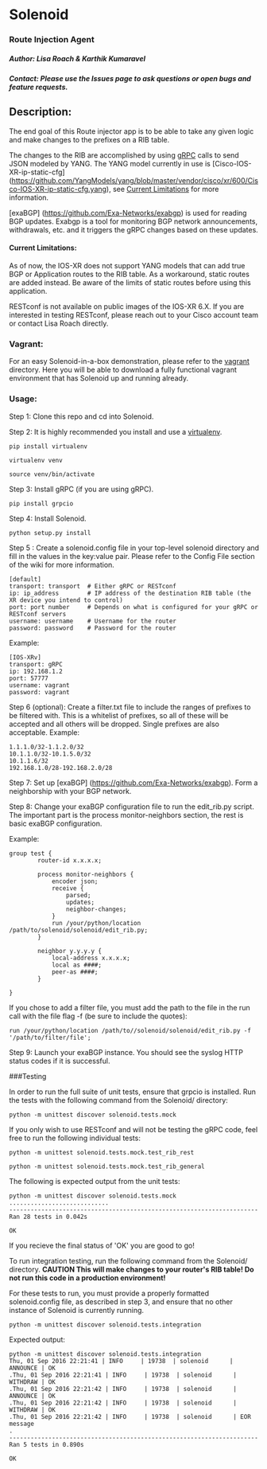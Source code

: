# Solenoid
### Route Injection Agent

##### Author: Lisa Roach & Karthik Kumaravel
##### Contact: Please use the Issues page to ask questions or open bugs and feature requests. 


## Description:

The end goal of this Route injector app is to be able to take any given logic and
make changes to the prefixes on a RIB table.

The changes to the RIB are accomplished by using [gRPC](http://www.grpc.io/) calls to send JSON modeled by YANG. The YANG model currently in use is [Cisco-IOS-XR-ip-static-cfg] (https://github.com/YangModels/yang/blob/master/vendor/cisco/xr/600/Cisco-IOS-XR-ip-static-cfg.yang), see [Current Limitations](#current-limitations) for more information.

[exaBGP] (https://github.com/Exa-Networks/exabgp) is used for reading BGP updates. Exabgp is a tool for monitoring BGP network announcements, withdrawals, etc. and it triggers the gRPC changes based on these updates. 


#### Current Limitations:

As of now, the IOS-XR does not support YANG models that can add true BGP or Application routes to the RIB table. As a workaround, static routes are added instead. Be aware of the limits of static routes before using this application.


RESTconf is not available on public images of the IOS-XR 6.X. If you are interested in testing RESTconf, please reach out to your Cisco account team or contact Lisa Roach directly.

### Vagrant:

For an easy Solenoid-in-a-box demonstration, please refer to the [vagrant](https://cto-github.cisco.com/lisroach/Solenoid/tree/master/vagrant) directory. Here you will be able to download a fully functional vagrant environment that has Solenoid up and running already. 

### Usage:

Step 1: Clone this repo and cd into Solenoid.

Step 2: It is highly recommended you install and use a [virtualenv](https://virtualenv.pypa.io/en/stable/).

```
pip install virtualenv

virtualenv venv

source venv/bin/activate
```

Step 3: Install gRPC (if you are using gRPC).

`pip install grpcio`

Step 4: Install Solenoid.

```python setup.py install```

Step 5 : Create a solenoid.config file in your top-level solenoid directory and fill in the values in the key:value pair. Please refer to the Config File section of the wiki for more information.

```
[default]
transport: transport  # Either gRPC or RESTconf
ip: ip_address        # IP address of the destination RIB table (the XR device you intend to control)
port: port number     # Depends on what is configured for your gRPC or RESTconf servers
username: username    # Username for the router
password: password    # Password for the router
```

Example:

```
[IOS-XRv]
transport: gRPC
ip: 192.168.1.2
port: 57777
username: vagrant
password: vagrant
```

Step 6 (optional): Create a filter.txt file to include the ranges of prefixes to be filtered with. This is a whitelist of prefixes, so all of these will be accepted and all others will be dropped. Single prefixes are also acceptable. Example:

```
1.1.1.0/32-1.1.2.0/32
10.1.1.0/32-10.1.5.0/32
10.1.1.6/32
192.168.1.0/28-192.168.2.0/28
```

Step 7: Set up [exaBGP] (https://github.com/Exa-Networks/exabgp). Form a neighborship with your BGP network.

Step 8: Change your exaBGP configuration file to run the edit_rib.py script. The important part is the process monitor-neighbors section, the rest is basic exaBGP configuration.


Example:

```
group test {
        router-id x.x.x.x;

        process monitor-neighbors {
            encoder json;
            receive {
                parsed;
                updates;
                neighbor-changes;
            }
            run /your/python/location /path/to/solenoid/solenoid/edit_rib.py;
        }

        neighbor y.y.y.y {
            local-address x.x.x.x;
            local as ####;
            peer-as ####;
        }

}

```

If you chose to add a filter file, you must add the path to the file in the run call with the file flag -f (be sure to include the quotes):

```
run /your/python/location /path/to//solenoid/solenoid/edit_rib.py -f '/path/to/filter/file';
```

Step 9: Launch your exaBGP instance. You should see the syslog HTTP status codes if it is successful.

###Testing

In order to run the full suite of unit tests, ensure that grpcio is installed. Run the tests with the following command from the Solenoid/ directory:

```
python -m unittest discover solenoid.tests.mock
```

If you only wish to use RESTconf and will not be testing the gRPC code, feel free to run the following individual tests:

```
python -m unittest solenoid.tests.mock.test_rib_rest

python -m unittest solenoid.tests.mock.test_rib_general
```

The following is expected output from the unit tests:

```
python -m unittest discover solenoid.tests.mock
............................
----------------------------------------------------------------------
Ran 28 tests in 0.042s

OK
```

If you recieve the final status of 'OK' you are good to go!

To run integration testing, run the following command from the Solenoid/ directory. **CAUTION This will make changes to your router's RIB table! Do not run this code in a production environment!**

For these tests to run, you must provide a properly formatted solenoid.config file, as described in step 3, and ensure that no other instance of Solenoid is currently running.

```
python -m unittest discover solenoid.tests.integration
```

Expected output:

```
python -m unittest discover solenoid.tests.integration
Thu, 01 Sep 2016 22:21:41 | INFO     | 19738  | solenoid      | ANNOUNCE | OK
.Thu, 01 Sep 2016 22:21:41 | INFO     | 19738  | solenoid      | WITHDRAW | OK
.Thu, 01 Sep 2016 22:21:42 | INFO     | 19738  | solenoid      | ANNOUNCE | OK
.Thu, 01 Sep 2016 22:21:42 | INFO     | 19738  | solenoid      | WITHDRAW | OK
.Thu, 01 Sep 2016 22:21:42 | INFO     | 19738  | solenoid      | EOR message
.
----------------------------------------------------------------------
Ran 5 tests in 0.890s

OK

```
